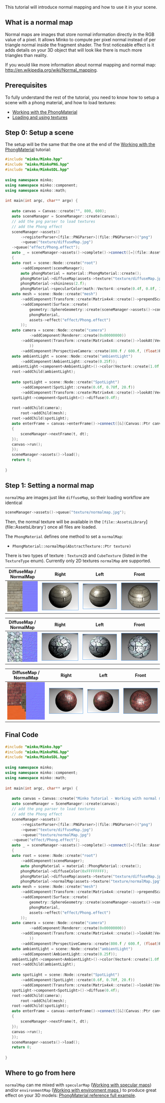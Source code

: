 This tutorial will introduce normal mapping and how to use it in your scene.

What is a normal map
--------------------

Normal maps are images that store normal information directly in the RGB value of a pixel. It allows Minko to compute per pixel normal instead of per triangle normal inside the fragment shader. The first noticeable effect is it adds details on your 3D object that will look like there is much more triangles than reality.

If you would like more information about normal mapping and normal map: <http://en.wikipedia.org/wiki/Normal_mapping>.

Prerequisites
-------------

To fully understand the rest of the tutorial, you need to know how to setup a scene with a phong material, and how to load textures:

-   [Working with the PhongMaterial](../tutorial/11-Working_with_the_PhongMaterial.md)
-   [Loading and using textures](../tutorial/15-Loading_and_using_textures.md)

Step 0: Setup a scene
---------------------

The setup will be the same that the one at the end of the [Working with the PhongMaterial](../tutorial/11-Working_with_the_PhongMaterial.md) tutorial:

```cpp
#include "minko/Minko.hpp" 
#include "minko/MinkoPNG.hpp" 
#include "minko/MinkoSDL.hpp"

using namespace minko; 
using namespace minko::component; 
using namespace minko::math;

int main(int argc, char** argv) {

   auto canvas = Canvas::create("", 800, 600);
   auto sceneManager = SceneManager::create(canvas);
   // add the png parser to load textures
   // add the Phong effect
   sceneManager->assets()
       ->registerParser<[file::PNGParser>](file::PNGParser>)("png")
       ->queue("texture/diffuseMap.jpg")
   ->queue("effect/Phong.effect");
   auto _ = sceneManager->assets()->complete()->connect([=](file::AssetLibrary::Ptr assets)
   {
   auto root = scene::Node::create("root")
       ->addComponent(sceneManager);
       auto phongMaterial = material::PhongMaterial::create();
       phongMaterial->diffuseMap(assets->texture("texture/diffuseMap.jpg"));
       phongMaterial->shininess(2.f);
       phongMaterial->specularColor(math::Vector4::create(0.4f, 0.8f, 1.f, 1.f));
   auto mesh = scene::Node::create("mesh")
       ->addComponent(Transform::create(Matrix4x4::create()->prependScale(1.1)))
       ->addComponent(Surface::create(
           geometry::SphereGeometry::create(sceneManager->assets()->context()),
           phongMaterial,
           assets->effect("effect/Phong.effect")
       ));
   auto camera = scene::Node::create("camera")
           ->addComponent(Renderer::create(0x00000000))
       ->addComponent(Transform::create(Matrix4x4::create()->lookAt(Vector3::create(), Vector3::create(0.0f, 1.f, 1.3f))
           ))
       ->addComponent(PerspectiveCamera::create(800.f / 600.f, (float)PI * 0.25f, .1f, 1000.f));
   auto ambientLight = scene::Node::create("ambientLight")
       ->addComponent(AmbientLight::create(0.25f));
   ambientLight->component<AmbientLight>()->color(Vector4::create(1.0f, 1.0f, 1.0f, 1.0f));
   root->addChild(ambientLight);

   auto spotLight = scene::Node::create("SpotLight")
       ->addComponent(SpotLight::create(0.6f, 0.78f, 20.f))
       ->addComponent(Transform::create(Matrix4x4::create()->lookAt(Vector3::zero(), Vector3::create(4.f, 6.f, 2.5f))));
   spotLight->component<SpotLight>()->diffuse(0.4f);

   root->addChild(camera);
       root->addChild(mesh);
   root->addChild(spotLight);
   auto enterFrame = canvas->enterFrame()->connect([&](Canvas::Ptr canvas, float t, float dt)
   {
       sceneManager->nextFrame(t, dt);
   });
   canvas->run();
   });
   sceneManager->assets()->load();
   return 0;

} 
```


Step 1: Setting a normal map
----------------------------

`normalMap` are images just like `diffuseMap`, so their loading workflow are identical

```cpp
sceneManager->assets()->queue("texture/normalmap.jpg"); 
```


Then, the normal texture will be available in the `[file::AssetsLibrary`](file::AssetsLibrary`) once all files are loaded.

The `PhongMaterial` defines one method to set a `normalMap`:

-   `PhongMaterial::normalMap(AbstractTexture::Ptr texture)`

There is two types of texture : `Texture2D` and `CubeTexture` (listed in the `TextureType` enum). Currently only 2D textures `normalMap` are supported.

| DiffuseMap / NormalMap | Right                                                                        | Left                                                                         | Front                                                                        |
|----------------|------------------------------------------------------------------------------|------------------------------------------------------------------------------|------------------------------------------------------------------------------|
| ![ link=](../../doc/image/TextureNormal1.jpg " link=")  | ![](../../doc/image/Normal1_1.jpg "../../doc/image/Normal1_1.jpg")     |![](../../doc/image/Normal1_2.jpg "../../doc/image/Normal1_2.jpg")    | ![](../../doc/image/Normal1_3.jpg "../../doc/image/Normal1_3.jpg")   |

| DiffuseMap / NormalMap | Right                                                                        | Left                                                                         | Front                                                                        |
|----------------|------------------------------------------------------------------------------|------------------------------------------------------------------------------|------------------------------------------------------------------------------|
| ![ link=](../../doc/image/TextureNormal2.jpg " link=") | ![](../../doc/image/Normal2_1.jpg "../../doc/image/Normal2_1.jpg") | ![](../../doc/image/Normal2_2.jpg "../../doc/image/Normal2_2.jpg") | ![](../../doc/image/Normal2_3.jpg "../../doc/image/Normal2_3.jpg")  |

| DiffuseMap / NormalMap | Right                                                                        | Left                                                                         | Front                                                                        |
|----------------|------------------------------------------------------------------------------|------------------------------------------------------------------------------|------------------------------------------------------------------------------|
|![](../../doc/image/TextureNormal3.jpg "../../doc/image/TextureNormal3.jpg") |![](../../doc/image/Normal3_1.jpg "../../doc/image/Normal3_1.jpg") | ![](../../doc/image/Normal3_2.jpg "../../doc/image/Normal3_2.jpg") | ![](../../doc/image/Normal3_3.jpg "../../doc/image/Normal3_3.jpg")  |

Final Code
----------

```cpp
#include "minko/Minko.hpp" 
#include "minko/MinkoPNG.hpp" 
#include "minko/MinkoSDL.hpp"

using namespace minko; 
using namespace minko::component; 
using namespace minko::math;

int main(int argc, char** argv) {

   auto canvas = Canvas::create("Minko Tutorial - Working with normal maps", 800, 600);
   auto sceneManager = SceneManager::create(canvas);
   // add the png parser to load textures
   // add the Phong effect
   sceneManager->assets()
       ->registerParser<[file::PNGParser>](file::PNGParser>)("png")
       ->queue("texture/diffuseMap.jpg")
       ->queue("texture/normalMap.jpg")
   ->queue("effect/Phong.effect");
   auto _ = sceneManager->assets()->complete()->connect([=](file::AssetLibrary::Ptr assets)
   {
   auto root = scene::Node::create("root")
       ->addComponent(sceneManager);
       auto phongMaterial = material::PhongMaterial::create();
       phongMaterial->diffuseColor(0xFFFFFFFF);
       phongMaterial->diffuseMap(assets->texture("texture/diffuseMap.jpg"));
       phongMaterial->normalMap(assets->texture("texture/normalMap.jpg"));
   auto mesh = scene::Node::create("mesh")
       ->addComponent(Transform::create(Matrix4x4::create()->prependScale(1.1)))
       ->addComponent(Surface::create(
           geometry::SphereGeometry::create(sceneManager->assets()->context()),
           phongMaterial,
           assets->effect("effect/Phong.effect")
       ));
   auto camera = scene::Node::create("camera")
           ->addComponent(Renderer::create(0x00000000))
       ->addComponent(Transform::create(Matrix4x4::create()->lookAt(Vector3::create(), Vector3::create(0.0f, 1.f, 1.3f))
           ))
       ->addComponent(PerspectiveCamera::create(800.f / 600.f, (float)PI * 0.25f, .1f, 1000.f));
   auto ambientLight = scene::Node::create("ambientLight")
       ->addComponent(AmbientLight::create(0.25f));
   ambientLight->component<AmbientLight>()->color(Vector4::create(1.0f, 1.0f, 1.0f, 1.0f));
   root->addChild(ambientLight);

   auto spotLight = scene::Node::create("SpotLight")
       ->addComponent(SpotLight::create(0.6f, 0.78f, 20.f))
       ->addComponent(Transform::create(Matrix4x4::create()->lookAt(Vector3::zero(), Vector3::create(4.f, 6.f, 2.5f))));
   spotLight->component<SpotLight>()->diffuse(0.4f);
   root->addChild(camera);
       root->addChild(mesh);
   root->addChild(spotLight);
   auto enterFrame = canvas->enterFrame()->connect([&](Canvas::Ptr canvas, float t, float dt)
   {
       sceneManager->nextFrame(t, dt);
   });
   canvas->run();
   });
   sceneManager->assets()->load();
   return 0;

} 
```


Where to go from here
---------------------

`normalMap` can me mixed with `specularMap` ([Working with specular maps](../tutorial/14-Working_with_specular_maps.md)) and/or `environmentMap` ([Working with environment maps ](../tutorial/13-Working_with_environment_maps.md)) to produce great effect on your 3D models: [ PhongMaterial reference full example](../article/PhongMaterial_reference.md#full-example).

